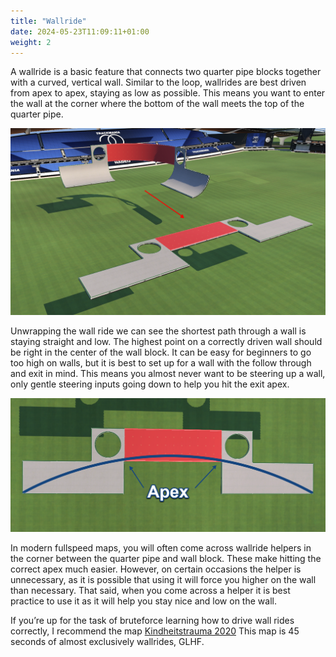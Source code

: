 ```yaml
---
title: "Wallride"
date: 2024-05-23T11:09:11+01:00
weight: 2
---
```


A wallride is a basic feature that connects two quarter pipe blocks together with a curved, vertical wall. Similar to the loop, wallrides are best driven from apex to apex, staying as low as possible. This means you want to enter the wall at the corner where the bottom of the wall meets the top of the quarter pipe.

![Wall1](wallride1.png)

Unwrapping the wall ride we can see the shortest path through a wall is staying straight and low. The highest point on a correctly driven wall should be right in the center of the wall block. It can be easy for beginners to go too high on walls, but it is best to set up for a wall with the follow through and exit in mind. This means you almost never want to be steering up a wall, only gentle steering inputs going down to help you hit the exit apex. 

![Wall2](wallride2.png)

In modern fullspeed maps, you will often come across wallride helpers in the corner between the quarter pipe and wall block. These make hitting the correct apex much easier. However, on certain occasions the helper is unnecessary, as it is possible that using it will force you higher on the wall than necessary. That said, when you come across a helper it is best practice to use it as it will help you stay nice and low on the wall.

If you’re up for the task of bruteforce learning how to drive wall rides correctly, I recommend the map [Kindheitstrauma 2020](https://trackmania.exchange/s/tr/25) This map is 45 seconds of almost exclusively wallrides, GLHF.
